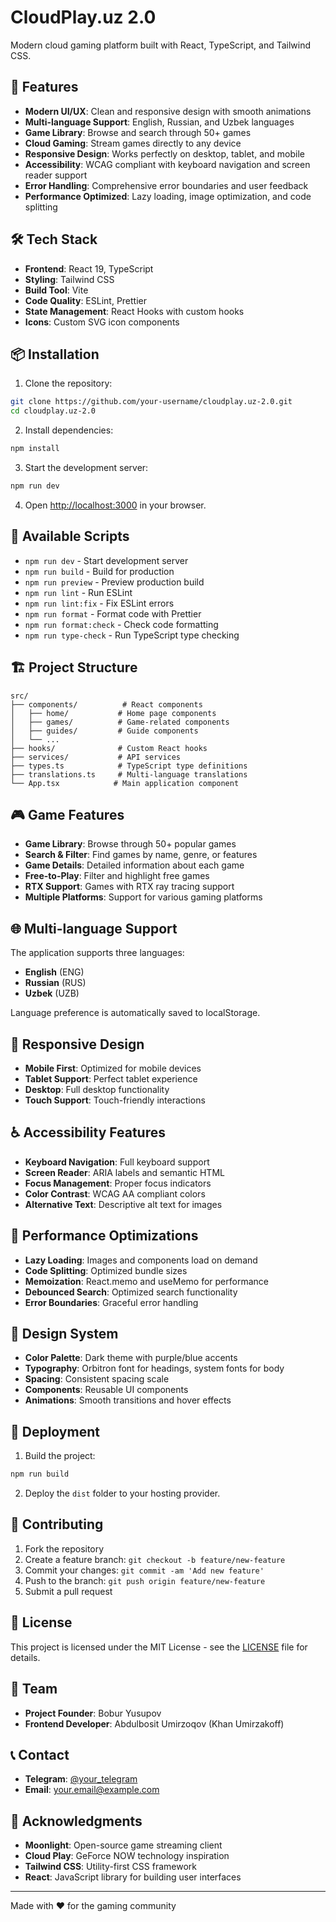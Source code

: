 # CloudPlay.uz 2.0

Modern cloud gaming platform built with React, TypeScript, and Tailwind CSS.

## 🚀 Features

- **Modern UI/UX**: Clean and responsive design with smooth animations
- **Multi-language Support**: English, Russian, and Uzbek languages
- **Game Library**: Browse and search through 50+ games
- **Cloud Gaming**: Stream games directly to any device
- **Responsive Design**: Works perfectly on desktop, tablet, and mobile
- **Accessibility**: WCAG compliant with keyboard navigation and screen reader support
- **Error Handling**: Comprehensive error boundaries and user feedback
- **Performance Optimized**: Lazy loading, image optimization, and code splitting

## 🛠️ Tech Stack

- **Frontend**: React 19, TypeScript
- **Styling**: Tailwind CSS
- **Build Tool**: Vite
- **Code Quality**: ESLint, Prettier
- **State Management**: React Hooks with custom hooks
- **Icons**: Custom SVG icon components

## 📦 Installation

1. Clone the repository:
```bash
git clone https://github.com/your-username/cloudplay.uz-2.0.git
cd cloudplay.uz-2.0
```

2. Install dependencies:
```bash
npm install
```

3. Start the development server:
```bash
npm run dev
```

4. Open [http://localhost:3000](http://localhost:3000) in your browser.

## 🔧 Available Scripts

- `npm run dev` - Start development server
- `npm run build` - Build for production
- `npm run preview` - Preview production build
- `npm run lint` - Run ESLint
- `npm run lint:fix` - Fix ESLint errors
- `npm run format` - Format code with Prettier
- `npm run format:check` - Check code formatting
- `npm run type-check` - Run TypeScript type checking

## 🏗️ Project Structure

```
src/
├── components/          # React components
│   ├── home/           # Home page components
│   ├── games/          # Game-related components
│   ├── guides/         # Guide components
│   └── ...
├── hooks/              # Custom React hooks
├── services/           # API services
├── types.ts            # TypeScript type definitions
├── translations.ts     # Multi-language translations
└── App.tsx            # Main application component
```

## 🎮 Game Features

- **Game Library**: Browse through 50+ popular games
- **Search & Filter**: Find games by name, genre, or features
- **Game Details**: Detailed information about each game
- **Free-to-Play**: Filter and highlight free games
- **RTX Support**: Games with RTX ray tracing support
- **Multiple Platforms**: Support for various gaming platforms

## 🌐 Multi-language Support

The application supports three languages:
- **English** (ENG)
- **Russian** (RUS) 
- **Uzbek** (UZB)

Language preference is automatically saved to localStorage.

## 📱 Responsive Design

- **Mobile First**: Optimized for mobile devices
- **Tablet Support**: Perfect tablet experience
- **Desktop**: Full desktop functionality
- **Touch Support**: Touch-friendly interactions

## ♿ Accessibility Features

- **Keyboard Navigation**: Full keyboard support
- **Screen Reader**: ARIA labels and semantic HTML
- **Focus Management**: Proper focus indicators
- **Color Contrast**: WCAG AA compliant colors
- **Alternative Text**: Descriptive alt text for images

## 🔧 Performance Optimizations

- **Lazy Loading**: Images and components load on demand
- **Code Splitting**: Optimized bundle sizes
- **Memoization**: React.memo and useMemo for performance
- **Debounced Search**: Optimized search functionality
- **Error Boundaries**: Graceful error handling

## 🎨 Design System

- **Color Palette**: Dark theme with purple/blue accents
- **Typography**: Orbitron font for headings, system fonts for body
- **Spacing**: Consistent spacing scale
- **Components**: Reusable UI components
- **Animations**: Smooth transitions and hover effects

## 🚀 Deployment

1. Build the project:
```bash
npm run build
```

2. Deploy the `dist` folder to your hosting provider.

## 🤝 Contributing

1. Fork the repository
2. Create a feature branch: `git checkout -b feature/new-feature`
3. Commit your changes: `git commit -am 'Add new feature'`
4. Push to the branch: `git push origin feature/new-feature`
5. Submit a pull request

## 📄 License

This project is licensed under the MIT License - see the [LICENSE](LICENSE) file for details.

## 👥 Team

- **Project Founder**: Bobur Yusupov
- **Frontend Developer**: Abdulbosit Umirzoqov (Khan Umirzakoff)

## 📞 Contact

- **Telegram**: [@your_telegram](https://t.me/your_telegram)
- **Email**: your.email@example.com

## 🙏 Acknowledgments

- **Moonlight**: Open-source game streaming client
- **Cloud Play**: GeForce NOW technology inspiration
- **Tailwind CSS**: Utility-first CSS framework
- **React**: JavaScript library for building user interfaces

---

Made with ❤️ for the gaming community
